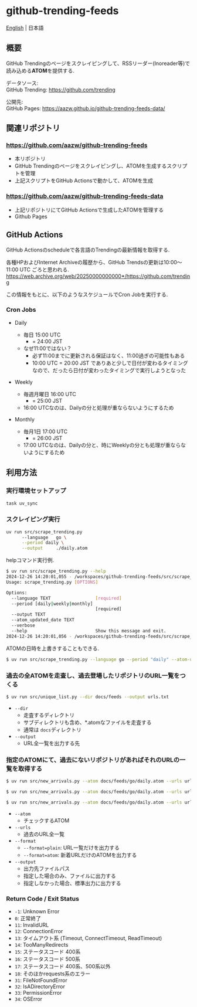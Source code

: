 # github-trending-feeds

[English](README.md) | 日本語

## 概要

GitHub Trendingのページをスクレイピングして、RSSリーダー(Inoreader等)で読み込める**ATOM**を提供する.

データソース:  
GitHub Trending: https://github.com/trending

公開先:  
GitHub Pages: https://aazw.github.io/github-trending-feeds-data/

## 関連リポジトリ

### https://github.com/aazw/github-trending-feeds 

- 本リポジトリ
- GitHub Trendingのページをスクレイピングし、ATOMを生成するスクリプトを管理
- 上記スクリプトをGitHub Actionsで動かして、ATOMを生成

### https://github.com/aazw/github-trending-feeds-data 

- 上記リポジトリにてGitHub Actionsで生成したATOMを管理する
- Github Pages

## GitHub Actions

GitHub Actionsのscheduleで各言語のTrendingの最新情報を取得する.  

各種HPおよびInternet Archiveの履歴から、GitHub Trendsの更新は10:00〜11:00 UTC ごろと思われる.  
https://web.archive.org/web/20250000000000*/https://github.com/trending

この情報をもとに、以下のようなスケジュールでCron Jobを実行する.

### Cron Jobs

* Daily
  * 毎日 15:00 UTC
    * = 24:00 JST
  * なぜ11:00ではない？
    * 必ず11:00までに更新される保証はなく、11:00過ぎの可能性もある
    * 10:00 UTC = 20:00 JST でありあと少しで日付が変わるタイミングなので、だったら日付が変わったタイミングで実行しようとなった

* Weekly
  * 毎週月曜日 16:00 UTC
    * = 25:00 JST
  * 16:00 UTCなのは、Dailyの分と処理が重ならないようにするため

* Monthly
  * 毎月1日 17:00 UTC
    * = 26:00 JST
  * 17:00 UTCなのは、Dailyの分と、時にWeeklyの分とも処理が重ならないようにするため


## 利用方法

### 実行環境セットアップ

```bash
task uv_sync
```

### スクレイピング実行

```bash
uv run src/scrape_trending.py 
      --language   go \
      --period daily \
      --output     ./daily.atom
```

helpコマンド実行例.

```bash
$ uv run src/scrape_trending.py --help
2024-12-26 14:20:01,055 - /workspaces/github-trending-feeds/src/scrape_trending.py:176 - INFO - start app
Usage: scrape_trending.py [OPTIONS]

Options:
  --language TEXT                 [required]
  --period [daily|weekly|monthly]
                                  [required]
  --output TEXT
  --atom_updated_date TEXT
  --verbose
  --help                          Show this message and exit.
2024-12-26 14:20:01,056 - /workspaces/github-trending-feeds/src/scrape_trending.py:194 - INFO - app finished
```

ATOMの日時を上書きすることもできる.

```bash
$ uv run src/scrape_trending.py --language go --period "daily" --atom-updated-date "$(date -I)T00:00:00" --output test.atom
```

### 過去の全ATOMを走査し、過去登場したリポジトリのURL一覧をつくる

```bash
$ uv run src/unique_list.py --dir docs/feeds --output urls.txt
```

* `--dir`
  * 走査するディレクトリ
  * サブディレクトリも含め、*.atomなファイルを走査する
  * 通常は `docs`ディレクトリ
* `--output`
  * URL全一覧を出力する先

### 指定のATOMにて、過去にないリポジトリがあればそれのURLの一覧を取得する

```bash
$ uv run src/new_arrivals.py --atom docs/feeds/go/daily.atom --urls urls.txt

$ uv run src/new_arrivals.py --atom docs/feeds/go/daily.atom --urls urls.txt --format atom

$ uv run src/new_arrivals.py --atom docs/feeds/go/daily.atom --urls urls.txt --format atom --output docs/new-arrivals/go/daily.atom
```

* `--atom`
  * チェックするATOM
* `--urls`
  * 過去のURL全一覧
* `--format`
  * `--format=plain`: URL一覧だけを出力する
  * `--format=atom`: 新着URLだけのATOMを出力する
* `--output`
  * 出力先ファイルパス
  * 指定した場合のみ、ファイルに出力する
  * 指定しなかった場合、標準出力に出力する

### Return Code / Exit Status

* `-1`: Unknown Error
* `0`: 正常終了
* `11`: InvalidURL
* `12`: ConnectionError
* `13`: タイムアウト系 (Timeout, ConnectTimeout, ReadTimeout)
* `14`: TooManyRedirects
* `15`: ステータスコード 400系
* `16`: ステータスコード 500系
* `17`: ステータスコード 400系、500系以外
* `18`: そのほかrequests系のエラー
* `31`: FileNotFoundError
* `32`: IsADirectoryError
* `33`: PermissionError
* `34`: OSError
